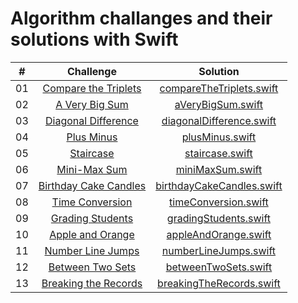 # Algorithm challanges and their solutions with Swift

|  #  |                                                        Challenge                                                        |                             Solution                             |
| :-: | :---------------------------------------------------------------------------------------------------------------------: | :--------------------------------------------------------------: |
| 01  |      [Compare the Triplets](https://www.hackerrank.com/challenges/compare-the-triplets/problem?isFullScreen=true)       |  [compareTheTriplets.swift](solutions/compareTheTriplets.swift)  |
| 02  |            [A Very Big Sum](https://www.hackerrank.com/challenges/a-very-big-sum/problem?isFullScreen=true)             |         [aVeryBigSum.swift](solutions/aVeryBigSum.swift)         |
| 03  |       [Diagonal Difference](https://www.hackerrank.com/challenges/diagonal-difference/problem?isFullScreen=true)        |  [diagonalDifference.swift](solutions/diagonalDifference.swift)  |
| 04  |                [Plus Minus](https://www.hackerrank.com/challenges/plus-minus/problem?isFullScreen=true)                 |           [plusMinus.swift](solutions/plusMinus.swift)           |
| 05  |                 [Staircase](https://www.hackerrank.com/challenges/staircase/problem?isFullScreen=true)                  |           [staircase.swift](solutions/staircase.swift)           |
| 06  |              [Mini-Max Sum](https://www.hackerrank.com/challenges/mini-max-sum/problem?isFullScreen=true)               |          [miniMaxSum.swift](solutions/miniMaxSum.swift)          |
| 07  |     [Birthday Cake Candles](https://www.hackerrank.com/challenges/birthday-cake-candles/problem?isFullScreen=true)      | [birthdayCakeCandles.swift](solutions/birthdayCakeCandles.swift) |
| 08  |           [Time Conversion](https://www.hackerrank.com/challenges/time-conversion/problem?isFullScreen=true)            |      [timeConversion.swift](solutions/timeConversion.swift)      |
| 09  |               [Grading Students](https://www.hackerrank.com/challenges/grading/problem?isFullScreen=true)               |     [gradingStudents.swift](solutions/gradingStudents.swift)     |
| 10  |          [Apple and Orange](https://www.hackerrank.com/challenges/apple-and-orange/problem?isFullScreen=true)           |      [appleAndOrange.swift](solutions/appleAndOrange.swift)      |
| 11  |              [Number Line Jumps](https://www.hackerrank.com/challenges/kangaroo/problem?isFullScreen=true)              |     [numberLineJumps.swift](solutions/numberLineJumps.swift)     |
| 12  |          [Between Two Sets](https://www.hackerrank.com/challenges/between-two-sets/problem?isFullScreen=true)           |      [betweenTwoSets.swift](solutions/betweenTwoSets.swift)      |
| 13  | [Breaking the Records](https://www.hackerrank.com/challenges/breaking-best-and-worst-records/problem?isFullScreen=true) |  [breakingTheRecords.swift](solutions/breakingTheRecords.swift)  |
